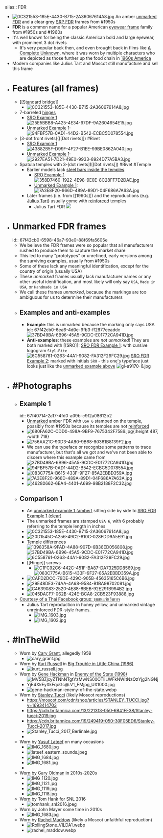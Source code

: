 alias:: FDR

- ![0C321553-185E-4430-B715-2A36067614A8.jpg](../assets/0C321553-185E-4430-B715-2A36067614A8_1744047145305_0.jpg)
  An amber [unmarked FDR](((67f42cb0-6598-46a7-93e0-88f69fa5605e))) and a clear grey [SRP FDR](((67f40166-14f6-41ca-a0d8-a0c32c11caad))) frames from #1950s
- **FDR** is a common name for a popular American [eyewear frame]([[Frame]]) family from #1950s and #1960s
- It's well known for being the classic American bold and large eyewear, with prominent 3 dot rivets
	- It's very popular back then, and even brought back in films like [A Complete Unknown](https://en.wikipedia.org/wiki/A_Complete_Unknown), where it was worn by multiple characters who are depicted as those further up the food chain in [1960s America]([[1960s]])
- Modern companies like Julius Tart and Moscot still manufacture and sell this frame
- # Features (all frames)
	- [[Standard bridge]]
		- ![0C321553-185E-4430-B715-2A36067614A8.jpg](../assets/0C321553-185E-4430-B715-2A36067614A8_1744047145305_0.jpg)
	- 7-barreled [hinges]([[Hinge]])
		- [SRO Example 1](((67f40166-14f6-41ca-a0d8-a0c32c11caad)))
		  ![25E5BBB8-A425-4E34-97DF-9A2604654E15.jpg](../assets/25E5BBB8-A425-4E34-97DF-9A2604654E15_1744045376749_0.jpg)
		- [Unmarked Example 1](((67f40714-2a17-4fd0-a09b-c9f2a08612b2))):
		  ![94FBF57B-0AD1-44D2-B542-ECBC5D078554.jpg](../assets/94FBF57B-0AD1-44D2-B542-ECBC5D078554_1744046568966_0.jpg)
	- [3-dot front rivets]([[Dot rivets]]) #Rivet
		- [SRO Example 1](((67f40166-14f6-41ca-a0d8-a0c32c11caad)))
		  ![43882B5F-D99F-4F27-B1EE-99BE0862A040.jpg](../assets/43882B5F-D99F-4F27-B1EE-99BE0862A040_1744045471049_0.jpg)
		- [Unmarked Example 1](((67f40714-2a17-4fd0-a09b-c9f2a08612b2))):
		  ![2927EA51-7D21-49E0-9933-8924D77A5BA3.jpg](../assets/2927EA51-7D21-49E0-9933-8924D77A5BA3_1744046598081_0.jpg)
	- Spatula temples with 3-[dot rivets]([[Dot rivets]]) #Rivet #Temple
		- Earlier models lack [steel bars inside the temples]([[Reinforcement]])
			- [SRO Example 1](((67f40166-14f6-41ca-a0d8-a0c32c11caad)))
			  ![358D7460-1922-4E98-9E0E-8C28FF7D2DAE.jpg](../assets/358D7460-1922-4E98-9E0E-8C28FF7D2DAE_1744045412852_0.jpg)
			- [Unmarked Example 1](((67f40714-2a17-4fd0-a09b-c9f2a08612b2))):
			  ![7A3E8F20-966D-489A-89D1-04F686A7A63A.jpg](../assets/7A3E8F20-966D-489A-89D1-04F686A7A63A_1744046692344_0.jpg)
		- Later frames (i.e. from [[1960s]]) and the reproductions (e.g. [Julius Tart](https://www.juliustartoptical.com/fdr24.html)) usually come with [reinforced]([[Reinforcement]]) temples
			- Julius Tart FDR
			  ![](https://www.juliustartoptical.com/wp-content/uploads/2021/07/fdr_gc_cr_s-scaled.jpg)
- # Unmarked FDR frames
  id:: 67f42cb0-6598-46a7-93e0-88f69fa5605e
	- We believe the FDR frames were so popular that all manufacturers rushed to produce them to capture the market share
	- This led to many "prototypes" or unrefined, early versions among the surviving examples, usually from #1950s
	- Some of these lack any meaningful identification, except for the country of origin (usually USA)
	- These *unmarked* frames usually lack manufacturer names or any other useful identification, and most likely will only say `USA`, `Made in USA`, or `Handmade in USA`
	- We call these frames *unmarked*, because the markings are too ambiguous for us to determine their manufacturers
	- ## Examples and anti-examples
		- **Example**: this is unmarked because the marking only says USA
		  id:: 67f42cb0-6ea6-4d0e-9fb3-ff2877eeaddc
		  ![37BD49BA-6B96-45A5-9CDC-E01772CA941D.jpg](../assets/37BD49BA-6B96-45A5-9CDC-E01772CA941D_1744046302144_0.jpg)
		- **Anti-examples**: these examples are *not unmarked*! They are both marked with [[SRO]]:
		  [SRO FDR Example 1](((67f40166-14f6-41ca-a0d8-a0c32c11caad))): with cursive logogram `Styl-Rite`
		  ![6C558761-0263-44A1-9082-FA312F29FC29.jpg](../assets/6C558761-0263-44A1-9082-FA312F29FC29_1744046006243_0.jpg)
		  [SRO FDR Example 2](((67f41c8a-6a02-479c-a7fc-bb8c6e884539))): marked with initials `SRO` - this one's typeface just looks just like the [unmarked example above](((67f42cb0-6ea6-4d0e-9fb3-ff2877eeaddc)))
		  ![gl-a9170-6.jpg](../assets/gl-a9170-6_1744051532392_0.jpg)
- # #Photographs
	- ## Example 1
	  id:: 67f40714-2a17-4fd0-a09b-c9f2a08612b2
		- [Unmarked](((67f42cb0-6598-46a7-93e0-88f69fa5605e))) amber FDR with `USA 6` stamped on the temple, possibly from #1950s because its temples are not [reinforced]([[Reinforcement]])
		- ![680FA62C-CDD0-498A-9BF9-7675342F7589.jpg](../assets/680FA62C-CDD0-498A-9BF9-7675342F7589_1744046352658_0.jpg){:height 487, :width 718}
		- ![756AA21C-90D3-4A80-9B68-80361B8139F2.jpg](../assets/756AA21C-90D3-4A80-9B68-80361B8139F2_1744046373745_0.jpg)
		- We can use the typeface or recognize some patterns to trace manufacturer, but that's all we got and we've not been able to discern where this example came from
		  ![37BD49BA-6B96-45A5-9CDC-E01772CA941D.jpg](../assets/37BD49BA-6B96-45A5-9CDC-E01772CA941D_1744046477370_0.jpg)
		- ![94FBF57B-0AD1-44D2-B542-ECBC5D078554.jpg](../assets/94FBF57B-0AD1-44D2-B542-ECBC5D078554_1744046416492_0.jpg)
		- ![083C775A-B615-433F-9F27-85A2EBBD359A.jpg](../assets/083C775A-B615-433F-9F27-85A2EBBD359A_1744046432038_0.jpg)
		- ![7A3E8F20-966D-489A-89D1-04F686A7A63A.jpg](../assets/7A3E8F20-966D-489A-89D1-04F686A7A63A_1744046502930_0.jpg)
		- ![46280662-6EA4-4401-A699-98B2188F2C32.jpg](../assets/46280662-6EA4-4401-A699-98B2188F2C32_1744046520295_0.jpg)
	- ## Comparison 1
		- An [unmarked example 1 (amber)](((67f40714-2a17-4fd0-a09b-c9f2a08612b2))) sitting side by side to [SRO FDR Example 1 (clear)](((67f40166-14f6-41ca-a0d8-a0c32c11caad)))
		- The unmarked frames are stamped `USA 6`, with 6 probably referring to the temple length in inches
		- ![0C321553-185E-4430-B715-2A36067614A8.jpg](../assets/0C321553-185E-4430-B715-2A36067614A8_1744047145305_0.jpg)
		- ![20D1545C-A256-49C2-810C-028FDD9A5E91.jpg](../assets/20D1545C-A256-49C2-810C-028FDD9A5E91_1744047192324_0.jpg)
		- Temple differences
		  ![1398358A-9FAD-4A88-907D-6B36ED056808.jpg](../assets/1398358A-9FAD-4A88-907D-6B36ED056808_1744047670127_0.jpg)
		  ![37BD49BA-6B96-45A5-9CDC-E01772CA941D.jpg](../assets/37BD49BA-6B96-45A5-9CDC-E01772CA941D_1744046302144_0.jpg)
		  ![6C558761-0263-44A1-9082-FA312F29FC29.jpg](../assets/6C558761-0263-44A1-9082-FA312F29FC29_1744046006243_0.jpg)
		- [[Hinge]] screws
			- ![C1FC92C6-442C-451F-BA87-DA7325DD8569.jpg](../assets/C1FC92C6-442C-451F-BA87-DA7325DD8569_1744141945169_0.jpg)
			  ![083C775A-B615-433F-9F27-85A2EBBD359A.jpg](../assets/083C775A-B615-433F-9F27-85A2EBBD359A_1744046432038_0.jpg)
		- ![CAFD2DCC-79DE-429C-905B-45635165C6B6.jpg](../assets/CAFD2DCC-79DE-429C-905B-45635165C6B6_1744047457870_0.jpg)
		- ![29E48DE3-74AA-4A68-9584-B1BA98702081.jpg](../assets/29E48DE3-74AA-4A68-9584-B1BA98702081_1744047205062_0.jpg)
		- ![C4639083-2520-4E88-8BEB-92E291B994B2.jpg](../assets/C4639083-2520-4E88-8BEB-92E291B994B2_1744047622342_0.jpg)
		- ![045DACF7-062B-424E-BCA8-2CB523F93888.jpg](../assets/045DACF7-062B-424E-BCA8-2CB523F93888_1744047397567_0.jpg)
	- [Courtesy of a Thai Facebook group: ชุมชนแว่นวินเทจ](https://www.facebook.com/groups/1761255333918207)
		- Julius Tart reproduction in honey yellow, and unmarked vintage unreinforced FDR-style frames.
			- ![IMG_1603.jpg](../assets/IMG_1603_1743872462476_0.jpg)
			- ![IMG_1602.jpg](../assets/IMG_1602_1743872452601_0.jpg)
- # #InTheWild
	- Worn by [Cary Grant](https://en.wikipedia.org/wiki/Cary_Grant), allegedly 1959
		- ![cary_grant.jpg](../assets/cary_grant_1744108114124_0.jpg)
	- Worn by [Kurt Russell](https://en.wikipedia.org/wiki/Kurt_Russell) in [Big Trouble in Little China (1986)](https://en.wikipedia.org/wiki/Big_Trouble_in_Little_China)
		- ![kurt_russell.jpg](../assets/kurt_russell_1744108392961_0.jpg)
	- Worn by [Gene Hackman](https://en.wikipedia.org/wiki/Gene_Hackman) in [Enemy of the State (1998)](https://en.wikipedia.org/wiki/Enemy_of_the_State_(film))
		- ![MV5BZjcyZTNhNTgtYzMwNS00OTliLWFkNWItNzQzYjg2NGNjYjE4XkEyXkFqcGc@._V1_FMjpg_UX1000_.jpg](../assets/MV5BZjcyZTNhNTgtYzMwNS00OTliLWFkNWItNzQzYjg2NGNjYjE4XkEyXkFqcGc@._V1_FMjpg_UX1000_1744107687865_0.jpg)
		- ![gene-hackman-enemy-of-the-state.webp](../assets/gene-hackman-enemy-of-the-state_1744107710260_0.webp)
	- Worn by [Stanley Tucci](https://en.wikipedia.org/wiki/Stanley_Tucci) (likely Moscot reproductions)
		- https://moscot.com/cdn/shop/articles/STANLEY_TUCCI.jpg?v=1693414703
		- https://cdn.britannica.com/13/221313-050-6B41FF38/Stanley-tucci-2019.jpg
		- https://cdn.britannica.com/19/249419-050-30F05ED6/Stanley-Tucci-2017.jpg
		- ![Stanley_Tucci_2017_Berlinale.jpg](../assets/Stanley_Tucci_2017_Berlinale_1744109147378_0.jpg)
		-
	- Worn by [Yusuf Lateef](https://en.wikipedia.org/wiki/Yusef_Lateef) on many occasions
		- ![IMG_1680.jpg](../assets/IMG_1680_1744109010987_0.jpg)
		- ![lateef_eastern_sounds.jpeg](../assets/lateef_eastern_sounds_1744108860041_0.jpeg)
		- ![IMG_1684.jpg](../assets/IMG_1684_1744108940041_0.jpg)
		- ![IMG_1681.jpg](../assets/IMG_1681_1744109001670_0.jpg)
		-
	- Worn by [Gary Oldman](https://en.wikipedia.org/wiki/Gary_Oldman) in 2010s-2020s
		- ![IMG_1120.jpg](../assets/IMG_1120_1743872326550_0.jpg)
		- ![IMG_1121.jpg](../assets/IMG_1121_1743872337875_0.jpg)
		- ![IMG_1119.jpg](../assets/IMG_1119_1743872320387_0.jpg)
		- ![IMG_1118.jpg](../assets/IMG_1118_1743872307629_0.jpg)
	- Worn by Tom Hank for SNL 2016
		- ![tomhank_snl2016.jpeg](../assets/tomhank_snl2016_1744108622860_0.jpeg)
	- Worn by John Mayer some time in 2010s
		- ![IMG_1683.jpg](../assets/IMG_1683_1744109252652_0.jpg)
	- Worn by [Rachel Maddow](https://en.wikipedia.org/wiki/Rachel_Maddow) (likely a Moscot unfaithful reproduction)
		- ![RollingStone_VILDA1.webp](../assets/RollingStone_VILDA1_1744107899948_0.webp)
		- ![rachel_maddow.webp](../assets/rachel_maddow_1744107818332_0.webp)